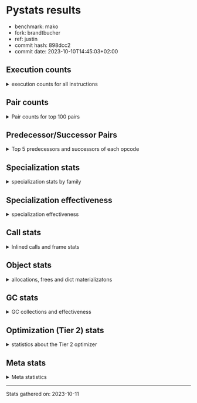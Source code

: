
# Pystats results

- benchmark: mako
- fork: brandtbucher
- ref: justin
- commit hash: 898dcc2
- commit date: 2023-10-10T14:45:03+02:00

## Execution counts

<details>
<summary> execution counts for all instructions </summary>

|Name | Count | Self | Cumulative | Miss ratio | 
|---|---:|---:|---:|---:|
| LOAD_FAST | 12,338,600 | 16.8% | 16.8% |  |
| LOAD_CONST | 11,500,380 | 15.7% | 32.5% |  |
| POP_TOP | 11,352,060 | 15.5% | 48.0% |  |
| CALL_BUILTIN_O | 11,284,800 | 15.4% | 63.4% |  |
| PUSH_NULL | 11,175,320 | 15.2% | 78.7% |  |
| ENTER_EXECUTOR | 11,064,320 | 15.1% | 93.8% |  |
| LOAD_GLOBAL_BUILTIN | 424,860 | 0.6% | 94.3% |  |
| RETURN_VALUE | 331,260 | 0.5% | 94.8% |  |
| RESUME_CHECK | 299,100 | 0.4% | 95.2% |  |
| STORE_FAST | 299,060 | 0.4% | 95.6% |  |
| LOAD_GLOBAL_MODULE | 257,380 | 0.4% | 96.0% |  |
| LOAD_ATTR_METHOD_NO_DICT | 215,040 | 0.3% | 96.3% |  |
| POP_JUMP_IF_FALSE | 206,940 | 0.3% | 96.5% |  |
| LOAD_FAST_LOAD_FAST | 199,200 | 0.3% | 96.8% |  |
| LOAD_ATTR | 169,860 | 0.2% | 97.0% |  |
| LOAD_ATTR_INSTANCE_VALUE | 168,960 | 0.2% | 97.3% | 1.1% |
| CALL_PY_EXACT_ARGS | 158,880 | 0.2% | 97.5% |  |
| TO_BOOL_BOOL | 153,120 | 0.2% | 97.7% |  |
| CALL_ISINSTANCE | 145,920 | 0.2% | 97.9% |  |
| CALL_METHOD_DESCRIPTOR_FAST_WITH_KEYWORDS | 124,320 | 0.2% | 98.1% |  |
| CALL | 111,320 | 0.2% | 98.2% |  |
| POP_JUMP_IF_TRUE | 106,560 | 0.1% | 98.4% |  |
| STORE_ATTR_INSTANCE_VALUE | 95,520 | 0.1% | 98.5% |  |
| NOP | 83,580 | 0.1% | 98.6% |  |
| CALL_STR_1 | 78,240 | 0.1% | 98.7% |  |
| TO_BOOL | 77,540 | 0.1% | 98.8% |  |
| RETURN_CONST | 62,880 | 0.1% | 98.9% |  |
| CALL_BOUND_METHOD_EXACT_ARGS | 57,600 | 0.1% | 99.0% |  |
| POP_JUMP_IF_NONE | 55,680 | 0.1% | 99.1% |  |
| COPY | 54,720 | 0.1% | 99.1% |  |
| BUILD_TUPLE | 53,280 | 0.1% | 99.2% |  |
| LOAD_ATTR_METHOD_WITH_VALUES | 45,120 | 0.1% | 99.3% |  |
| LOAD_ATTR_MODULE | 36,600 | 0.0% | 99.3% | 2.6% |
| CALL_BUILTIN_FAST | 36,480 | 0.0% | 99.4% |  |
| CALL_METHOD_DESCRIPTOR_FAST | 33,600 | 0.0% | 99.4% |  |
| INTERPRETER_EXIT | 31,200 | 0.0% | 99.5% |  |
| BINARY_OP | 30,540 | 0.0% | 99.5% |  |
| TO_BOOL_NONE | 29,760 | 0.0% | 99.5% |  |
| BINARY_SUBSCR | 29,360 | 0.0% | 99.6% |  |
| JUMP_FORWARD | 27,840 | 0.0% | 99.6% |  |
| CONTAINS_OP | 27,840 | 0.0% | 99.7% |  |
| BINARY_SUBSCR_DICT | 26,880 | 0.0% | 99.7% |  |
| CALL_BUILTIN_CLASS | 25,020 | 0.0% | 99.7% |  |
| CALL_PY_WITH_DEFAULTS | 24,960 | 0.0% | 99.8% |  |
| CALL_METHOD_DESCRIPTOR_O | 24,480 | 0.0% | 99.8% |  |
| COMPARE_OP_INT | 24,060 | 0.0% | 99.8% |  |
| CALL_TYPE_1 | 24,000 | 0.0% | 99.9% |  |
| CALL_LEN | 24,000 | 0.0% | 99.9% |  |
| LOAD_ATTR_WITH_HINT | 14,400 | 0.0% | 99.9% |  |
| LOAD_DEREF | 7,320 | 0.0% | 99.9% |  |
| STORE_ATTR | 4,960 | 0.0% | 99.9% |  |
| CALL_METHOD_DESCRIPTOR_NOARGS | 4,320 | 0.0% | 99.9% |  |
| STORE_SUBSCR_DICT | 3,840 | 0.0% | 99.9% |  |
| CALL_KW | 3,840 | 0.0% | 99.9% |  |
| POP_JUMP_IF_NOT_NONE | 3,360 | 0.0% | 100.0% |  |
| MAKE_FUNCTION | 3,360 | 0.0% | 100.0% |  |
| GET_ITER | 2,940 | 0.0% | 100.0% |  |
| COPY_FREE_VARS | 2,940 | 0.0% | 100.0% |  |
| SET_FUNCTION_ATTRIBUTE | 2,880 | 0.0% | 100.0% |  |
| BUILD_MAP | 2,880 | 0.0% | 100.0% |  |
| FOR_ITER_RANGE | 2,140 | 0.0% | 100.0% |  |
| LOAD_ATTR_NONDESCRIPTOR_WITH_VALUES | 1,940 | 0.0% | 100.0% | 23.7% |
| CALL_FUNCTION_EX | 1,500 | 0.0% | 100.0% |  |
| DICT_MERGE | 1,440 | 0.0% | 100.0% |  |
| BUILD_LIST | 1,440 | 0.0% | 100.0% |  |
| TO_BOOL_INT | 960 | 0.0% | 100.0% |  |
| MAKE_CELL | 960 | 0.0% | 100.0% |  |
| LIST_EXTEND | 960 | 0.0% | 100.0% |  |
| FOR_ITER_LIST | 960 | 0.0% | 100.0% |  |
| CALL_INTRINSIC_1 | 960 | 0.0% | 100.0% |  |
| BINARY_SUBSCR_GETITEM | 960 | 0.0% | 100.0% |  |
| UNPACK_SEQUENCE_TWO_TUPLE | 480 | 0.0% | 100.0% |  |
| TO_BOOL_STR | 480 | 0.0% | 100.0% |  |
| STORE_FAST_STORE_FAST | 480 | 0.0% | 100.0% |  |
| STORE_DEREF | 480 | 0.0% | 100.0% |  |
| IMPORT_NAME | 480 | 0.0% | 100.0% |  |
| IMPORT_FROM | 480 | 0.0% | 100.0% |  |
| BINARY_SUBSCR_TUPLE_INT | 480 | 0.0% | 100.0% |  |
| BINARY_SLICE | 480 | 0.0% | 100.0% |  |
| BINARY_OP_ADD_INT | 480 | 0.0% | 100.0% |  |
| JUMP_BACKWARD | 180 | 0.0% | 100.0% |  |
| LOAD_GLOBAL | 80 | 0.0% | 100.0% |  |
| BINARY_OP_SUBTRACT_FLOAT | 60 | 0.0% | 100.0% |  |
| COMPARE_OP | 20 | 0.0% | 100.0% |  |


</details>

## Pair counts

<details>
<summary> Pair counts for top 100 pairs </summary>

|Pair | Count | Self | Cumulative | 
|---|---:|---:|---:|
| CALL_BUILTIN_O POP_TOP | 11,284,800 | 15.4% | 15.4% |
| LOAD_FAST PUSH_NULL | 11,142,080 | 15.2% | 30.6% |
| PUSH_NULL LOAD_CONST | 11,083,200 | 15.1% | 45.7% |
| LOAD_CONST CALL_BUILTIN_O | 11,082,720 | 15.1% | 60.8% |
| POP_TOP ENTER_EXECUTOR | 10,992,780 | 15.0% | 75.8% |
| ENTER_EXECUTOR LOAD_FAST | 10,945,480 | 14.9% | 90.8% |
| LOAD_GLOBAL_BUILTIN LOAD_FAST | 254,460 | 0.3% | 91.1% |
| POP_TOP LOAD_FAST | 240,960 | 0.3% | 91.5% |
| RESUME_CHECK LOAD_FAST | 178,080 | 0.2% | 91.7% |
| STORE_FAST LOAD_FAST | 162,680 | 0.2% | 91.9% |
| CALL_PY_EXACT_ARGS RESUME_CHECK | 156,000 | 0.2% | 92.1% |
| LOAD_FAST LOAD_ATTR_METHOD_NO_DICT | 149,280 | 0.2% | 92.3% |
| CALL_ISINSTANCE TO_BOOL_BOOL | 144,480 | 0.2% | 92.5% |
| LOAD_FAST LOAD_ATTR_INSTANCE_VALUE | 136,320 | 0.2% | 92.7% |
| TO_BOOL_BOOL POP_JUMP_IF_FALSE | 127,200 | 0.2% | 92.9% |
| LOAD_CONST CALL_METHOD_DESCRIPTOR_FAST_WITH_KEYWORDS | 124,320 | 0.2% | 93.1% |
| LOAD_ATTR_METHOD_NO_DICT LOAD_CONST | 124,320 | 0.2% | 93.2% |
| CALL_METHOD_DESCRIPTOR_FAST_WITH_KEYWORDS STORE_FAST | 124,320 | 0.2% | 93.4% |
| RETURN_VALUE CALL_BUILTIN_O | 120,480 | 0.2% | 93.6% |
| LOAD_FAST LOAD_GLOBAL_BUILTIN | 120,000 | 0.2% | 93.7% |
| LOAD_FAST RETURN_VALUE | 113,340 | 0.2% | 93.9% |
| LOAD_CONST LOAD_CONST | 104,640 | 0.1% | 94.0% |
| RESUME_CHECK LOAD_GLOBAL_BUILTIN | 101,280 | 0.1% | 94.2% |
| RETURN_VALUE RETURN_VALUE | 99,840 | 0.1% | 94.3% |
| LOAD_GLOBAL_BUILTIN CALL_ISINSTANCE | 96,000 | 0.1% | 94.4% |
| LOAD_FAST LOAD_ATTR | 94,080 | 0.1% | 94.6% |
| LOAD_FAST STORE_ATTR_INSTANCE_VALUE | 89,760 | 0.1% | 94.7% |
| LOAD_GLOBAL_MODULE LOAD_FAST | 75,840 | 0.1% | 94.8% |
| LOAD_GLOBAL_MODULE LOAD_FAST_LOAD_FAST | 75,360 | 0.1% | 94.9% |
| LOAD_FAST_LOAD_FAST CALL_PY_EXACT_ARGS | 74,400 | 0.1% | 95.0% |
| RETURN_VALUE STORE_FAST | 72,960 | 0.1% | 95.1% |
| ENTER_EXECUTOR ENTER_EXECUTOR | 71,520 | 0.1% | 95.2% |
| LOAD_CONST LOAD_FAST | 61,440 | 0.1% | 95.3% |
| STORE_ATTR_INSTANCE_VALUE LOAD_FAST | 60,960 | 0.1% | 95.4% |
| POP_JUMP_IF_FALSE LOAD_FAST | 59,040 | 0.1% | 95.4% |
| LOAD_ATTR_INSTANCE_VALUE LOAD_ATTR | 58,080 | 0.1% | 95.5% |
| POP_TOP LOAD_CONST | 57,600 | 0.1% | 95.6% |
| NOP LOAD_FAST | 57,600 | 0.1% | 95.7% |
| LOAD_ATTR CALL_BOUND_METHOD_EXACT_ARGS | 57,600 | 0.1% | 95.8% |
| CALL_BOUND_METHOD_EXACT_ARGS RESUME_CHECK | 57,600 | 0.1% | 95.8% |
| PUSH_NULL LOAD_GLOBAL_BUILTIN | 54,720 | 0.1% | 95.9% |
| LOAD_FAST POP_JUMP_IF_NONE | 54,240 | 0.1% | 96.0% |
| LOAD_FAST CALL | 53,300 | 0.1% | 96.1% |
| LOAD_FAST TO_BOOL | 53,280 | 0.1% | 96.1% |
| CALL_STR_1 CALL_BUILTIN_O | 52,800 | 0.1% | 96.2% |
| TO_BOOL POP_JUMP_IF_TRUE | 51,840 | 0.1% | 96.3% |
| LOAD_FAST CALL_STR_1 | 49,920 | 0.1% | 96.3% |
| POP_JUMP_IF_FALSE LOAD_GLOBAL_MODULE | 48,960 | 0.1% | 96.4% |
| POP_JUMP_IF_FALSE LOAD_CONST | 48,960 | 0.1% | 96.5% |
| ENTER_EXECUTOR CALL | 47,320 | 0.1% | 96.5% |
| LOAD_FAST LOAD_ATTR_METHOD_WITH_VALUES | 41,280 | 0.1% | 96.6% |
| LOAD_GLOBAL_MODULE LOAD_ATTR_MODULE | 34,140 | 0.0% | 96.6% |
| LOAD_ATTR_METHOD_WITH_VALUES CALL_PY_EXACT_ARGS | 33,600 | 0.0% | 96.7% |
| LOAD_ATTR LOAD_FAST | 33,600 | 0.0% | 96.7% |
| LOAD_ATTR_MODULE PUSH_NULL | 33,160 | 0.0% | 96.8% |
| LOAD_ATTR_INSTANCE_VALUE LOAD_CONST | 33,120 | 0.0% | 96.8% |
| RETURN_CONST POP_TOP | 31,680 | 0.0% | 96.9% |
| CACHE RESUME_CHECK | 30,720 | 0.0% | 96.9% |
| CALL STORE_FAST | 30,300 | 0.0% | 97.0% |
| STORE_FAST NOP | 29,760 | 0.0% | 97.0% |
| POP_TOP RETURN_CONST | 29,760 | 0.0% | 97.0% |
| POP_JUMP_IF_NONE LOAD_FAST | 29,760 | 0.0% | 97.1% |
| LOAD_FAST LOAD_GLOBAL_MODULE | 29,760 | 0.0% | 97.1% |
| LOAD_CONST STORE_FAST | 29,760 | 0.0% | 97.2% |
| STORE_ATTR_INSTANCE_VALUE RETURN_CONST | 29,280 | 0.0% | 97.2% |
| POP_JUMP_IF_TRUE LOAD_FAST | 29,280 | 0.0% | 97.2% |
| LOAD_CONST BINARY_SUBSCR | 29,280 | 0.0% | 97.3% |
| POP_TOP NOP | 28,860 | 0.0% | 97.3% |
| TO_BOOL_NONE POP_JUMP_IF_TRUE | 28,800 | 0.0% | 97.4% |
| STORE_FAST LOAD_GLOBAL_MODULE | 28,800 | 0.0% | 97.4% |
| POP_JUMP_IF_TRUE POP_TOP | 28,800 | 0.0% | 97.4% |
| LOAD_FAST CALL_BUILTIN_O | 28,800 | 0.0% | 97.5% |
| LOAD_ATTR_INSTANCE_VALUE RETURN_VALUE | 28,800 | 0.0% | 97.5% |
| LOAD_ATTR COPY | 28,800 | 0.0% | 97.5% |
| LOAD_ATTR CALL_BUILTIN_FAST | 28,800 | 0.0% | 97.6% |
| COPY TO_BOOL_NONE | 28,800 | 0.0% | 97.6% |
| CALL_BUILTIN_FAST LOAD_FAST | 28,800 | 0.0% | 97.7% |
| BINARY_SUBSCR LOAD_ATTR_INSTANCE_VALUE | 28,800 | 0.0% | 97.7% |
| RETURN_CONST INTERPRETER_EXIT | 28,320 | 0.0% | 97.7% |
| LOAD_ATTR_METHOD_NO_DICT LOAD_FAST_LOAD_FAST | 28,320 | 0.0% | 97.8% |
| LOAD_FAST BINARY_OP | 27,860 | 0.0% | 97.8% |
| CONTAINS_OP POP_JUMP_IF_FALSE | 27,840 | 0.0% | 97.9% |
| LOAD_FAST_LOAD_FAST LOAD_FAST | 27,360 | 0.0% | 97.9% |
| PUSH_NULL LOAD_GLOBAL_MODULE | 26,400 | 0.0% | 97.9% |
| LOAD_GLOBAL_BUILTIN LOAD_FAST_LOAD_FAST | 26,400 | 0.0% | 98.0% |
| LOAD_ATTR_INSTANCE_VALUE LOAD_FAST | 26,400 | 0.0% | 98.0% |
| TO_BOOL_BOOL POP_JUMP_IF_TRUE | 25,920 | 0.0% | 98.0% |
| STORE_FAST JUMP_FORWARD | 25,920 | 0.0% | 98.1% |
| BINARY_SUBSCR_DICT RETURN_VALUE | 25,920 | 0.0% | 98.1% |
| TO_BOOL POP_JUMP_IF_FALSE | 25,440 | 0.0% | 98.1% |
| NOP LOAD_GLOBAL_MODULE | 25,440 | 0.0% | 98.2% |
| LOAD_FAST_LOAD_FAST LOAD_FAST_LOAD_FAST | 25,440 | 0.0% | 98.2% |
| JUMP_FORWARD LOAD_FAST | 25,440 | 0.0% | 98.3% |
| CALL_STR_1 CALL_PY_EXACT_ARGS | 25,440 | 0.0% | 98.3% |
| CALL CALL_STR_1 | 25,440 | 0.0% | 98.3% |
| LOAD_FAST_LOAD_FAST BUILD_TUPLE | 24,960 | 0.0% | 98.4% |
| CALL_PY_WITH_DEFAULTS RESUME_CHECK | 24,960 | 0.0% | 98.4% |
| CALL RETURN_VALUE | 24,960 | 0.0% | 98.4% |
| STORE_FAST LOAD_GLOBAL_BUILTIN | 24,480 | 0.0% | 98.5% |
| STORE_FAST LOAD_CONST | 24,480 | 0.0% | 98.5% |


</details>

## Predecessor/Successor Pairs

<details>
<summary> Top 5 predecessors and successors of each opcode </summary>

### BINARY_SLICE

<details>
<summary> Successors and predecessors for BINARY_SLICE </summary>

|Predecessors | Count | Percentage | 
|---|---:|---:|
| LOAD_FAST | 480 | 100.0% |

|Successors | Count | Percentage | 
|---|---:|---:|
| CALL_BUILTIN_CLASS | 480 | 100.0% |


</details>

### CACHE

<details>
<summary> Successors and predecessors for CACHE </summary>

|Predecessors | Count | Percentage | 
|---|---:|---:|

|Successors | Count | Percentage | 
|---|---:|---:|
| RESUME_CHECK | 30,720 | 98.5% |
| MAKE_CELL | 480 | 1.5% |


</details>

### BINARY_SUBSCR

<details>
<summary> Successors and predecessors for BINARY_SUBSCR </summary>

|Predecessors | Count | Percentage | 
|---|---:|---:|
| LOAD_CONST | 29,280 | 99.7% |
| BINARY_SUBSCR | 80 | 0.3% |

|Successors | Count | Percentage | 
|---|---:|---:|
| LOAD_ATTR_INSTANCE_VALUE | 28,800 | 98.1% |
| TO_BOOL_STR | 480 | 1.6% |
| BINARY_SUBSCR | 80 | 0.3% |


</details>

### GET_ITER

<details>
<summary> Successors and predecessors for GET_ITER </summary>

|Predecessors | Count | Percentage | 
|---|---:|---:|
| LOAD_FAST | 2,460 | 83.7% |
| CALL_BUILTIN_CLASS | 480 | 16.3% |

|Successors | Count | Percentage | 
|---|---:|---:|
| FOR_ITER_RANGE | 1,980 | 67.3% |
| FOR_ITER_LIST | 960 | 32.7% |


</details>

### INTERPRETER_EXIT

<details>
<summary> Successors and predecessors for INTERPRETER_EXIT </summary>

|Predecessors | Count | Percentage | 
|---|---:|---:|
| RETURN_CONST | 28,320 | 90.8% |
| RETURN_VALUE | 2,880 | 9.2% |

|Successors | Count | Percentage | 
|---|---:|---:|


</details>

### MAKE_FUNCTION

<details>
<summary> Successors and predecessors for MAKE_FUNCTION </summary>

|Predecessors | Count | Percentage | 
|---|---:|---:|
| LOAD_CONST | 3,360 | 100.0% |

|Successors | Count | Percentage | 
|---|---:|---:|
| SET_FUNCTION_ATTRIBUTE | 2,880 | 85.7% |
| LOAD_FAST | 480 | 14.3% |


</details>

### NOP

<details>
<summary> Successors and predecessors for NOP </summary>

|Predecessors | Count | Percentage | 
|---|---:|---:|
| STORE_FAST | 29,760 | 35.6% |
| POP_TOP | 28,860 | 34.5% |
| POP_JUMP_IF_FALSE | 24,000 | 28.7% |
| RESUME_CHECK | 960 | 1.1% |

|Successors | Count | Percentage | 
|---|---:|---:|
| LOAD_FAST | 57,600 | 68.9% |
| LOAD_GLOBAL_MODULE | 25,440 | 30.4% |
| LOAD_DEREF | 540 | 0.6% |


</details>

### POP_TOP

<details>
<summary> Successors and predecessors for POP_TOP </summary>

|Predecessors | Count | Percentage | 
|---|---:|---:|
| CALL_BUILTIN_O | 11,284,800 | 99.4% |
| RETURN_CONST | 31,680 | 0.3% |
| POP_JUMP_IF_TRUE | 28,800 | 0.3% |
| CALL | 4,380 | 0.0% |
| CALL_BUILTIN_FAST | 1,920 | 0.0% |

|Successors | Count | Percentage | 
|---|---:|---:|
| ENTER_EXECUTOR | 10,992,780 | 96.8% |
| LOAD_FAST | 240,960 | 2.1% |
| LOAD_CONST | 57,600 | 0.5% |
| RETURN_CONST | 29,760 | 0.3% |
| NOP | 28,860 | 0.3% |


</details>

### PUSH_NULL

<details>
<summary> Successors and predecessors for PUSH_NULL </summary>

|Predecessors | Count | Percentage | 
|---|---:|---:|
| LOAD_FAST | 11,142,080 | 99.7% |
| LOAD_ATTR_MODULE | 33,160 | 0.3% |
| LOAD_DEREF | 60 | 0.0% |
| LOAD_ATTR | 20 | 0.0% |

|Successors | Count | Percentage | 
|---|---:|---:|
| LOAD_CONST | 11,083,200 | 99.2% |
| LOAD_GLOBAL_BUILTIN | 54,720 | 0.5% |
| LOAD_GLOBAL_MODULE | 26,400 | 0.2% |
| LOAD_FAST | 4,380 | 0.0% |
| LOAD_FAST_LOAD_FAST | 2,880 | 0.0% |


</details>

### RETURN_VALUE

<details>
<summary> Successors and predecessors for RETURN_VALUE </summary>

|Predecessors | Count | Percentage | 
|---|---:|---:|
| LOAD_FAST | 113,340 | 34.2% |
| RETURN_VALUE | 99,840 | 30.1% |
| LOAD_ATTR_INSTANCE_VALUE | 28,800 | 8.7% |
| BINARY_SUBSCR_DICT | 25,920 | 7.8% |
| CALL | 24,960 | 7.5% |

|Successors | Count | Percentage | 
|---|---:|---:|
| CALL_BUILTIN_O | 120,480 | 36.4% |
| RETURN_VALUE | 99,840 | 30.1% |
| STORE_FAST | 72,960 | 22.0% |
| LOAD_ATTR_METHOD_NO_DICT | 24,000 | 7.2% |
| TO_BOOL_BOOL | 3,360 | 1.0% |


</details>

### TO_BOOL

<details>
<summary> Successors and predecessors for TO_BOOL </summary>

|Predecessors | Count | Percentage | 
|---|---:|---:|
| LOAD_FAST | 53,280 | 68.7% |
| CALL_METHOD_DESCRIPTOR_FAST | 24,000 | 31.0% |
| TO_BOOL | 260 | 0.3% |

|Successors | Count | Percentage | 
|---|---:|---:|
| POP_JUMP_IF_TRUE | 51,840 | 66.9% |
| POP_JUMP_IF_FALSE | 25,440 | 32.8% |
| TO_BOOL | 260 | 0.3% |


</details>

### BINARY_OP

<details>
<summary> Successors and predecessors for BINARY_OP </summary>

|Predecessors | Count | Percentage | 
|---|---:|---:|
| LOAD_FAST | 27,860 | 91.2% |
| LOAD_ATTR_WITH_HINT | 1,440 | 4.7% |
| LOAD_ATTR_MODULE | 960 | 3.1% |
| BINARY_OP | 280 | 0.9% |

|Successors | Count | Percentage | 
|---|---:|---:|
| CALL_METHOD_DESCRIPTOR_FAST | 24,000 | 78.6% |
| CALL_BUILTIN_FAST | 3,840 | 12.6% |
| LOAD_FAST | 1,440 | 4.7% |
| TO_BOOL_INT | 960 | 3.1% |
| BINARY_OP | 280 | 0.9% |


</details>

### BUILD_LIST

<details>
<summary> Successors and predecessors for BUILD_LIST </summary>

|Predecessors | Count | Percentage | 
|---|---:|---:|
| LOAD_FAST | 1,440 | 100.0% |

|Successors | Count | Percentage | 
|---|---:|---:|
| LOAD_FAST | 1,440 | 100.0% |


</details>

### BUILD_MAP

<details>
<summary> Successors and predecessors for BUILD_MAP </summary>

|Predecessors | Count | Percentage | 
|---|---:|---:|
| LOAD_FAST | 960 | 33.3% |
| CALL_INTRINSIC_1 | 960 | 33.3% |
| STORE_ATTR_INSTANCE_VALUE | 480 | 16.7% |
| BUILD_TUPLE | 480 | 16.7% |

|Successors | Count | Percentage | 
|---|---:|---:|
| LOAD_FAST | 1,440 | 50.0% |
| CALL_PY_EXACT_ARGS | 960 | 33.3% |
| LOAD_GLOBAL_MODULE | 480 | 16.7% |


</details>

### BUILD_TUPLE

<details>
<summary> Successors and predecessors for BUILD_TUPLE </summary>

|Predecessors | Count | Percentage | 
|---|---:|---:|
| LOAD_FAST_LOAD_FAST | 24,960 | 46.8% |
| LOAD_GLOBAL_BUILTIN | 24,000 | 45.0% |
| LOAD_FAST | 4,320 | 8.1% |

|Successors | Count | Percentage | 
|---|---:|---:|
| CALL_ISINSTANCE | 24,000 | 45.0% |
| BINARY_SUBSCR_DICT | 24,000 | 45.0% |
| LOAD_CONST | 2,880 | 5.4% |
| STORE_FAST | 960 | 1.8% |
| RETURN_VALUE | 480 | 0.9% |


</details>

### CALL

<details>
<summary> Successors and predecessors for CALL </summary>

|Predecessors | Count | Percentage | 
|---|---:|---:|
| LOAD_FAST | 53,300 | 47.9% |
| ENTER_EXECUTOR | 47,320 | 42.5% |
| LOAD_GLOBAL_MODULE | 4,320 | 3.9% |
| LOAD_ATTR | 2,400 | 2.2% |
| LOAD_ATTR_INSTANCE_VALUE | 1,440 | 1.3% |

|Successors | Count | Percentage | 
|---|---:|---:|
| STORE_FAST | 30,300 | 27.2% |
| CALL_STR_1 | 25,440 | 22.9% |
| RETURN_VALUE | 24,960 | 22.4% |
| RESUME_CHECK | 24,000 | 21.6% |
| POP_TOP | 4,380 | 3.9% |


</details>

### CALL_FUNCTION_EX

<details>
<summary> Successors and predecessors for CALL_FUNCTION_EX </summary>

|Predecessors | Count | Percentage | 
|---|---:|---:|
| DICT_MERGE | 1,440 | 96.0% |
| LOAD_FAST | 60 | 4.0% |

|Successors | Count | Percentage | 
|---|---:|---:|
| RESUME_CHECK | 960 | 64.0% |
| STORE_FAST | 480 | 32.0% |
| COPY_FREE_VARS | 60 | 4.0% |


</details>

### CALL_INTRINSIC_1

<details>
<summary> Successors and predecessors for CALL_INTRINSIC_1 </summary>

|Predecessors | Count | Percentage | 
|---|---:|---:|
| LIST_EXTEND | 960 | 100.0% |

|Successors | Count | Percentage | 
|---|---:|---:|
| BUILD_MAP | 960 | 100.0% |


</details>

### CALL_KW

<details>
<summary> Successors and predecessors for CALL_KW </summary>

|Predecessors | Count | Percentage | 
|---|---:|---:|
| LOAD_CONST | 3,840 | 100.0% |

|Successors | Count | Percentage | 
|---|---:|---:|
| STORE_FAST | 1,920 | 50.0% |
| LOAD_FAST | 960 | 25.0% |
| STORE_DEREF | 480 | 12.5% |
| RESUME_CHECK | 480 | 12.5% |


</details>

### COMPARE_OP

<details>
<summary> Successors and predecessors for COMPARE_OP </summary>

|Predecessors | Count | Percentage | 
|---|---:|---:|
| LOAD_CONST | 20 | 100.0% |

|Successors | Count | Percentage | 
|---|---:|---:|
| COMPARE_OP_INT | 20 | 100.0% |


</details>

### CONTAINS_OP

<details>
<summary> Successors and predecessors for CONTAINS_OP </summary>

|Predecessors | Count | Percentage | 
|---|---:|---:|
| LOAD_FAST | 24,000 | 86.2% |
| LOAD_ATTR_NONDESCRIPTOR_WITH_VALUES | 1,920 | 6.9% |
| LOAD_ATTR_INSTANCE_VALUE | 1,920 | 6.9% |

|Successors | Count | Percentage | 
|---|---:|---:|
| POP_JUMP_IF_FALSE | 27,840 | 100.0% |


</details>

### COPY

<details>
<summary> Successors and predecessors for COPY </summary>

|Predecessors | Count | Percentage | 
|---|---:|---:|
| LOAD_ATTR | 28,800 | 52.6% |
| CALL_LEN | 24,000 | 43.9% |
| LOAD_ATTR_INSTANCE_VALUE | 960 | 1.8% |
| LOAD_FAST | 480 | 0.9% |
| CALL | 480 | 0.9% |

|Successors | Count | Percentage | 
|---|---:|---:|
| TO_BOOL_NONE | 28,800 | 52.6% |
| STORE_FAST | 24,000 | 43.9% |
| LOAD_FAST | 1,920 | 3.5% |


</details>

### COPY_FREE_VARS

<details>
<summary> Successors and predecessors for COPY_FREE_VARS </summary>

|Predecessors | Count | Percentage | 
|---|---:|---:|
| CALL_PY_EXACT_ARGS | 2,880 | 98.0% |
| CALL_FUNCTION_EX | 60 | 2.0% |

|Successors | Count | Percentage | 
|---|---:|---:|
| RESUME_CHECK | 2,940 | 100.0% |


</details>

### DICT_MERGE

<details>
<summary> Successors and predecessors for DICT_MERGE </summary>

|Predecessors | Count | Percentage | 
|---|---:|---:|
| LOAD_FAST | 960 | 66.7% |
| RETURN_VALUE | 480 | 33.3% |

|Successors | Count | Percentage | 
|---|---:|---:|
| CALL_FUNCTION_EX | 1,440 | 100.0% |


</details>

### ENTER_EXECUTOR

<details>
<summary> Successors and predecessors for ENTER_EXECUTOR </summary>

|Predecessors | Count | Percentage | 
|---|---:|---:|
| POP_TOP | 10,992,780 | 99.4% |
| ENTER_EXECUTOR | 71,520 | 0.6% |
| JUMP_BACKWARD | 20 | 0.0% |

|Successors | Count | Percentage | 
|---|---:|---:|
| LOAD_FAST | 10,945,480 | 98.9% |
| ENTER_EXECUTOR | 71,520 | 0.6% |
| CALL | 47,320 | 0.4% |


</details>

### IMPORT_FROM

<details>
<summary> Successors and predecessors for IMPORT_FROM </summary>

|Predecessors | Count | Percentage | 
|---|---:|---:|
| IMPORT_NAME | 480 | 100.0% |

|Successors | Count | Percentage | 
|---|---:|---:|
| STORE_FAST | 480 | 100.0% |


</details>

### IMPORT_NAME

<details>
<summary> Successors and predecessors for IMPORT_NAME </summary>

|Predecessors | Count | Percentage | 
|---|---:|---:|
| LOAD_CONST | 480 | 100.0% |

|Successors | Count | Percentage | 
|---|---:|---:|
| IMPORT_FROM | 480 | 100.0% |


</details>

### JUMP_BACKWARD

<details>
<summary> Successors and predecessors for JUMP_BACKWARD </summary>

|Predecessors | Count | Percentage | 
|---|---:|---:|
| POP_TOP | 180 | 100.0% |

|Successors | Count | Percentage | 
|---|---:|---:|
| FOR_ITER_RANGE | 160 | 88.9% |
| ENTER_EXECUTOR | 20 | 11.1% |


</details>

### JUMP_FORWARD

<details>
<summary> Successors and predecessors for JUMP_FORWARD </summary>

|Predecessors | Count | Percentage | 
|---|---:|---:|
| STORE_FAST | 25,920 | 93.1% |
| STORE_ATTR | 1,440 | 5.2% |
| LOAD_ATTR | 480 | 1.7% |

|Successors | Count | Percentage | 
|---|---:|---:|
| LOAD_FAST | 25,440 | 91.4% |
| LOAD_GLOBAL_BUILTIN | 1,920 | 6.9% |
| STORE_FAST | 480 | 1.7% |


</details>

### LIST_EXTEND

<details>
<summary> Successors and predecessors for LIST_EXTEND </summary>

|Predecessors | Count | Percentage | 
|---|---:|---:|
| LOAD_FAST | 960 | 100.0% |

|Successors | Count | Percentage | 
|---|---:|---:|
| CALL_INTRINSIC_1 | 960 | 100.0% |


</details>

### LOAD_ATTR

<details>
<summary> Successors and predecessors for LOAD_ATTR </summary>

|Predecessors | Count | Percentage | 
|---|---:|---:|
| LOAD_FAST | 94,080 | 55.4% |
| LOAD_ATTR_INSTANCE_VALUE | 58,080 | 34.2% |
| LOAD_GLOBAL_MODULE | 9,640 | 5.7% |
| LOAD_ATTR | 5,640 | 3.3% |
| LOAD_FAST_LOAD_FAST | 2,400 | 1.4% |

|Successors | Count | Percentage | 
|---|---:|---:|
| CALL_BOUND_METHOD_EXACT_ARGS | 57,600 | 33.9% |
| LOAD_FAST | 33,600 | 19.8% |
| COPY | 28,800 | 17.0% |
| CALL_BUILTIN_FAST | 28,800 | 17.0% |
| LOAD_ATTR | 5,640 | 3.3% |


</details>

### LOAD_CONST

<details>
<summary> Successors and predecessors for LOAD_CONST </summary>

|Predecessors | Count | Percentage | 
|---|---:|---:|
| PUSH_NULL | 11,083,200 | 96.4% |
| LOAD_ATTR_METHOD_NO_DICT | 124,320 | 1.1% |
| LOAD_CONST | 104,640 | 0.9% |
| POP_TOP | 57,600 | 0.5% |
| POP_JUMP_IF_FALSE | 48,960 | 0.4% |

|Successors | Count | Percentage | 
|---|---:|---:|
| CALL_BUILTIN_O | 11,082,720 | 96.4% |
| CALL_METHOD_DESCRIPTOR_FAST_WITH_KEYWORDS | 124,320 | 1.1% |
| LOAD_CONST | 104,640 | 0.9% |
| LOAD_FAST | 61,440 | 0.5% |
| STORE_FAST | 29,760 | 0.3% |


</details>

### LOAD_DEREF

<details>
<summary> Successors and predecessors for LOAD_DEREF </summary>

|Predecessors | Count | Percentage | 
|---|---:|---:|
| LOAD_GLOBAL_MODULE | 2,880 | 39.3% |
| LOAD_ATTR_METHOD_WITH_VALUES | 2,880 | 39.3% |
| STORE_FAST | 540 | 7.4% |
| NOP | 540 | 7.4% |
| RESUME_CHECK | 480 | 6.6% |

|Successors | Count | Percentage | 
|---|---:|---:|
| LOAD_ATTR_METHOD_WITH_VALUES | 3,360 | 45.9% |
| CALL_PY_EXACT_ARGS | 2,880 | 39.3% |
| LOAD_ATTR_INSTANCE_VALUE | 960 | 13.1% |
| STORE_FAST | 60 | 0.8% |
| PUSH_NULL | 60 | 0.8% |


</details>

### LOAD_FAST

<details>
<summary> Successors and predecessors for LOAD_FAST </summary>

|Predecessors | Count | Percentage | 
|---|---:|---:|
| ENTER_EXECUTOR | 10,945,480 | 88.7% |
| LOAD_GLOBAL_BUILTIN | 254,460 | 2.1% |
| POP_TOP | 240,960 | 2.0% |
| RESUME_CHECK | 178,080 | 1.4% |
| STORE_FAST | 162,680 | 1.3% |

|Successors | Count | Percentage | 
|---|---:|---:|
| PUSH_NULL | 11,142,080 | 90.3% |
| LOAD_ATTR_METHOD_NO_DICT | 149,280 | 1.2% |
| LOAD_ATTR_INSTANCE_VALUE | 136,320 | 1.1% |
| LOAD_GLOBAL_BUILTIN | 120,000 | 1.0% |
| RETURN_VALUE | 113,340 | 0.9% |


</details>

### LOAD_FAST_LOAD_FAST

<details>
<summary> Successors and predecessors for LOAD_FAST_LOAD_FAST </summary>

|Predecessors | Count | Percentage | 
|---|---:|---:|
| LOAD_GLOBAL_MODULE | 75,360 | 37.8% |
| LOAD_ATTR_METHOD_NO_DICT | 28,320 | 14.2% |
| LOAD_GLOBAL_BUILTIN | 26,400 | 13.3% |
| LOAD_FAST_LOAD_FAST | 25,440 | 12.8% |
| CALL_TYPE_1 | 24,000 | 12.0% |

|Successors | Count | Percentage | 
|---|---:|---:|
| CALL_PY_EXACT_ARGS | 74,400 | 37.3% |
| LOAD_FAST | 27,360 | 13.7% |
| LOAD_FAST_LOAD_FAST | 25,440 | 12.8% |
| BUILD_TUPLE | 24,960 | 12.5% |
| CALL_BUILTIN_CLASS | 24,000 | 12.0% |


</details>

### LOAD_GLOBAL

<details>
<summary> Successors and predecessors for LOAD_GLOBAL </summary>

|Predecessors | Count | Percentage | 
|---|---:|---:|
| RETURN_VALUE | 40 | 50.0% |
| RESUME_CHECK | 20 | 25.0% |
| POP_JUMP_IF_FALSE | 20 | 25.0% |

|Successors | Count | Percentage | 
|---|---:|---:|
| LOAD_GLOBAL_MODULE | 40 | 50.0% |
| LOAD_GLOBAL_BUILTIN | 20 | 25.0% |
| LOAD_ATTR | 20 | 25.0% |


</details>

### MAKE_CELL

<details>
<summary> Successors and predecessors for MAKE_CELL </summary>

|Predecessors | Count | Percentage | 
|---|---:|---:|
| MAKE_CELL | 480 | 50.0% |
| CACHE | 480 | 50.0% |

|Successors | Count | Percentage | 
|---|---:|---:|
| RESUME_CHECK | 480 | 50.0% |
| MAKE_CELL | 480 | 50.0% |


</details>

### POP_JUMP_IF_FALSE

<details>
<summary> Successors and predecessors for POP_JUMP_IF_FALSE </summary>

|Predecessors | Count | Percentage | 
|---|---:|---:|
| TO_BOOL_BOOL | 127,200 | 61.5% |
| CONTAINS_OP | 27,840 | 13.5% |
| TO_BOOL | 25,440 | 12.3% |
| COMPARE_OP_INT | 24,060 | 11.6% |
| TO_BOOL_NONE | 960 | 0.5% |

|Successors | Count | Percentage | 
|---|---:|---:|
| LOAD_FAST | 59,040 | 28.5% |
| LOAD_GLOBAL_MODULE | 48,960 | 23.7% |
| LOAD_CONST | 48,960 | 23.7% |
| LOAD_GLOBAL_BUILTIN | 24,040 | 11.6% |
| NOP | 24,000 | 11.6% |


</details>

### POP_JUMP_IF_NONE

<details>
<summary> Successors and predecessors for POP_JUMP_IF_NONE </summary>

|Predecessors | Count | Percentage | 
|---|---:|---:|
| LOAD_FAST | 54,240 | 97.4% |
| LOAD_ATTR_INSTANCE_VALUE | 1,440 | 2.6% |

|Successors | Count | Percentage | 
|---|---:|---:|
| LOAD_FAST | 29,760 | 53.4% |
| LOAD_GLOBAL_MODULE | 24,000 | 43.1% |
| LOAD_FAST_LOAD_FAST | 1,440 | 2.6% |
| LOAD_GLOBAL_BUILTIN | 480 | 0.9% |


</details>

### POP_JUMP_IF_NOT_NONE

<details>
<summary> Successors and predecessors for POP_JUMP_IF_NOT_NONE </summary>

|Predecessors | Count | Percentage | 
|---|---:|---:|
| LOAD_FAST | 2,400 | 71.4% |
| LOAD_ATTR_WITH_HINT | 960 | 28.6% |

|Successors | Count | Percentage | 
|---|---:|---:|
| LOAD_FAST | 1,920 | 57.1% |
| LOAD_GLOBAL_MODULE | 1,440 | 42.9% |


</details>

### POP_JUMP_IF_TRUE

<details>
<summary> Successors and predecessors for POP_JUMP_IF_TRUE </summary>

|Predecessors | Count | Percentage | 
|---|---:|---:|
| TO_BOOL | 51,840 | 48.6% |
| TO_BOOL_NONE | 28,800 | 27.0% |
| TO_BOOL_BOOL | 25,920 | 24.3% |

|Successors | Count | Percentage | 
|---|---:|---:|
| LOAD_FAST | 29,280 | 27.5% |
| POP_TOP | 28,800 | 27.0% |
| LOAD_GLOBAL_MODULE | 24,480 | 23.0% |
| LOAD_GLOBAL_BUILTIN | 24,000 | 22.5% |


</details>

### RETURN_CONST

<details>
<summary> Successors and predecessors for RETURN_CONST </summary>

|Predecessors | Count | Percentage | 
|---|---:|---:|
| POP_TOP | 29,760 | 47.3% |
| STORE_ATTR_INSTANCE_VALUE | 29,280 | 46.6% |
| POP_JUMP_IF_FALSE | 1,920 | 3.1% |
| RESUME_CHECK | 960 | 1.5% |
| STORE_SUBSCR_DICT | 480 | 0.8% |

|Successors | Count | Percentage | 
|---|---:|---:|
| POP_TOP | 31,680 | 50.4% |
| INTERPRETER_EXIT | 28,320 | 45.0% |
| RETURN_VALUE | 2,880 | 4.6% |


</details>

### SET_FUNCTION_ATTRIBUTE

<details>
<summary> Successors and predecessors for SET_FUNCTION_ATTRIBUTE </summary>

|Predecessors | Count | Percentage | 
|---|---:|---:|
| MAKE_FUNCTION | 2,880 | 100.0% |

|Successors | Count | Percentage | 
|---|---:|---:|
| STORE_FAST | 2,880 | 100.0% |


</details>

### STORE_ATTR

<details>
<summary> Successors and predecessors for STORE_ATTR </summary>

|Predecessors | Count | Percentage | 
|---|---:|---:|
| LOAD_FAST_LOAD_FAST | 2,880 | 58.1% |
| LOAD_FAST | 1,920 | 38.7% |
| STORE_ATTR | 160 | 3.2% |

|Successors | Count | Percentage | 
|---|---:|---:|
| LOAD_FAST_LOAD_FAST | 1,440 | 29.0% |
| LOAD_FAST | 1,440 | 29.0% |
| JUMP_FORWARD | 1,440 | 29.0% |
| RETURN_CONST | 480 | 9.7% |
| STORE_ATTR | 160 | 3.2% |


</details>

### STORE_DEREF

<details>
<summary> Successors and predecessors for STORE_DEREF </summary>

|Predecessors | Count | Percentage | 
|---|---:|---:|
| CALL_KW | 480 | 100.0% |

|Successors | Count | Percentage | 
|---|---:|---:|
| LOAD_FAST | 480 | 100.0% |


</details>

### STORE_FAST

<details>
<summary> Successors and predecessors for STORE_FAST </summary>

|Predecessors | Count | Percentage | 
|---|---:|---:|
| CALL_METHOD_DESCRIPTOR_FAST_WITH_KEYWORDS | 124,320 | 41.6% |
| RETURN_VALUE | 72,960 | 24.4% |
| CALL | 30,300 | 10.1% |
| LOAD_CONST | 29,760 | 10.0% |
| COPY | 24,000 | 8.0% |

|Successors | Count | Percentage | 
|---|---:|---:|
| LOAD_FAST | 162,680 | 54.4% |
| NOP | 29,760 | 10.0% |
| LOAD_GLOBAL_MODULE | 28,800 | 9.6% |
| JUMP_FORWARD | 25,920 | 8.7% |
| LOAD_GLOBAL_BUILTIN | 24,480 | 8.2% |


</details>

### STORE_FAST_STORE_FAST

<details>
<summary> Successors and predecessors for STORE_FAST_STORE_FAST </summary>

|Predecessors | Count | Percentage | 
|---|---:|---:|
| UNPACK_SEQUENCE_TWO_TUPLE | 480 | 100.0% |

|Successors | Count | Percentage | 
|---|---:|---:|
| LOAD_GLOBAL_MODULE | 480 | 100.0% |


</details>

### BINARY_OP_ADD_INT

<details>
<summary> Successors and predecessors for BINARY_OP_ADD_INT </summary>

|Predecessors | Count | Percentage | 
|---|---:|---:|
| LOAD_FAST_LOAD_FAST | 480 | 100.0% |

|Successors | Count | Percentage | 
|---|---:|---:|
| STORE_FAST | 480 | 100.0% |


</details>

### BINARY_OP_SUBTRACT_FLOAT

<details>
<summary> Successors and predecessors for BINARY_OP_SUBTRACT_FLOAT </summary>

|Predecessors | Count | Percentage | 
|---|---:|---:|
| LOAD_FAST | 40 | 66.7% |
| BINARY_OP | 20 | 33.3% |

|Successors | Count | Percentage | 
|---|---:|---:|
| STORE_FAST | 60 | 100.0% |


</details>

### BINARY_SUBSCR_DICT

<details>
<summary> Successors and predecessors for BINARY_SUBSCR_DICT </summary>

|Predecessors | Count | Percentage | 
|---|---:|---:|
| BUILD_TUPLE | 24,000 | 89.3% |
| LOAD_FAST | 2,880 | 10.7% |

|Successors | Count | Percentage | 
|---|---:|---:|
| RETURN_VALUE | 25,920 | 96.4% |
| CALL_PY_EXACT_ARGS | 960 | 3.6% |


</details>

### BINARY_SUBSCR_GETITEM

<details>
<summary> Successors and predecessors for BINARY_SUBSCR_GETITEM </summary>

|Predecessors | Count | Percentage | 
|---|---:|---:|
| LOAD_CONST | 960 | 100.0% |

|Successors | Count | Percentage | 
|---|---:|---:|
| RESUME_CHECK | 960 | 100.0% |


</details>

### BINARY_SUBSCR_TUPLE_INT

<details>
<summary> Successors and predecessors for BINARY_SUBSCR_TUPLE_INT </summary>

|Predecessors | Count | Percentage | 
|---|---:|---:|
| LOAD_FAST | 480 | 100.0% |

|Successors | Count | Percentage | 
|---|---:|---:|
| STORE_FAST | 480 | 100.0% |


</details>

### CALL_BOUND_METHOD_EXACT_ARGS

<details>
<summary> Successors and predecessors for CALL_BOUND_METHOD_EXACT_ARGS </summary>

|Predecessors | Count | Percentage | 
|---|---:|---:|
| LOAD_ATTR | 57,600 | 100.0% |

|Successors | Count | Percentage | 
|---|---:|---:|
| RESUME_CHECK | 57,600 | 100.0% |


</details>

### CALL_BUILTIN_CLASS

<details>
<summary> Successors and predecessors for CALL_BUILTIN_CLASS </summary>

|Predecessors | Count | Percentage | 
|---|---:|---:|
| LOAD_FAST_LOAD_FAST | 24,000 | 95.9% |
| LOAD_FAST | 520 | 2.1% |
| BINARY_SLICE | 480 | 1.9% |
| CALL | 20 | 0.1% |

|Successors | Count | Percentage | 
|---|---:|---:|
| CALL_METHOD_DESCRIPTOR_O | 24,000 | 95.9% |
| STORE_FAST | 540 | 2.2% |
| GET_ITER | 480 | 1.9% |


</details>

### CALL_BUILTIN_FAST

<details>
<summary> Successors and predecessors for CALL_BUILTIN_FAST </summary>

|Predecessors | Count | Percentage | 
|---|---:|---:|
| LOAD_ATTR | 28,800 | 78.9% |
| BINARY_OP | 3,840 | 10.5% |
| LOAD_FAST | 1,920 | 5.3% |
| LOAD_CONST | 1,920 | 5.3% |

|Successors | Count | Percentage | 
|---|---:|---:|
| LOAD_FAST | 28,800 | 78.9% |
| RETURN_VALUE | 3,840 | 10.5% |
| POP_TOP | 1,920 | 5.3% |
| STORE_FAST | 1,440 | 3.9% |
| TO_BOOL_BOOL | 480 | 1.3% |


</details>

### CALL_BUILTIN_O

<details>
<summary> Successors and predecessors for CALL_BUILTIN_O </summary>

|Predecessors | Count | Percentage | 
|---|---:|---:|
| LOAD_CONST | 11,082,720 | 98.2% |
| RETURN_VALUE | 120,480 | 1.1% |
| CALL_STR_1 | 52,800 | 0.5% |
| LOAD_FAST | 28,800 | 0.3% |

|Successors | Count | Percentage | 
|---|---:|---:|
| POP_TOP | 11,284,800 | 100.0% |


</details>

### CALL_ISINSTANCE

<details>
<summary> Successors and predecessors for CALL_ISINSTANCE </summary>

|Predecessors | Count | Percentage | 
|---|---:|---:|
| LOAD_GLOBAL_BUILTIN | 96,000 | 65.8% |
| LOAD_GLOBAL_MODULE | 24,000 | 16.4% |
| BUILD_TUPLE | 24,000 | 16.4% |
| LOAD_ATTR | 1,440 | 1.0% |
| LOAD_ATTR_MODULE | 480 | 0.3% |

|Successors | Count | Percentage | 
|---|---:|---:|
| TO_BOOL_BOOL | 144,480 | 99.0% |
| RETURN_VALUE | 1,440 | 1.0% |


</details>

### CALL_LEN

<details>
<summary> Successors and predecessors for CALL_LEN </summary>

|Predecessors | Count | Percentage | 
|---|---:|---:|
| LOAD_FAST | 24,000 | 100.0% |

|Successors | Count | Percentage | 
|---|---:|---:|
| COPY | 24,000 | 100.0% |


</details>

### CALL_METHOD_DESCRIPTOR_FAST

<details>
<summary> Successors and predecessors for CALL_METHOD_DESCRIPTOR_FAST </summary>

|Predecessors | Count | Percentage | 
|---|---:|---:|
| BINARY_OP | 24,000 | 71.4% |
| LOAD_FAST_LOAD_FAST | 4,320 | 12.9% |
| CALL_METHOD_DESCRIPTOR_FAST | 4,320 | 12.9% |
| LOAD_ATTR_METHOD_NO_DICT | 960 | 2.9% |

|Successors | Count | Percentage | 
|---|---:|---:|
| TO_BOOL | 24,000 | 71.4% |
| RETURN_VALUE | 5,280 | 15.7% |
| CALL_METHOD_DESCRIPTOR_FAST | 4,320 | 12.9% |


</details>

### CALL_METHOD_DESCRIPTOR_FAST_WITH_KEYWORDS

<details>
<summary> Successors and predecessors for CALL_METHOD_DESCRIPTOR_FAST_WITH_KEYWORDS </summary>

|Predecessors | Count | Percentage | 
|---|---:|---:|
| LOAD_CONST | 124,320 | 100.0% |

|Successors | Count | Percentage | 
|---|---:|---:|
| STORE_FAST | 124,320 | 100.0% |


</details>

### CALL_METHOD_DESCRIPTOR_NOARGS

<details>
<summary> Successors and predecessors for CALL_METHOD_DESCRIPTOR_NOARGS </summary>

|Predecessors | Count | Percentage | 
|---|---:|---:|
| LOAD_ATTR_METHOD_NO_DICT | 4,320 | 100.0% |

|Successors | Count | Percentage | 
|---|---:|---:|
| LOAD_FAST | 4,320 | 100.0% |


</details>

### CALL_METHOD_DESCRIPTOR_O

<details>
<summary> Successors and predecessors for CALL_METHOD_DESCRIPTOR_O </summary>

|Predecessors | Count | Percentage | 
|---|---:|---:|
| CALL_BUILTIN_CLASS | 24,000 | 98.0% |
| LOAD_ATTR_INSTANCE_VALUE | 480 | 2.0% |

|Successors | Count | Percentage | 
|---|---:|---:|
| RETURN_VALUE | 24,480 | 100.0% |


</details>

### CALL_PY_EXACT_ARGS

<details>
<summary> Successors and predecessors for CALL_PY_EXACT_ARGS </summary>

|Predecessors | Count | Percentage | 
|---|---:|---:|
| LOAD_FAST_LOAD_FAST | 74,400 | 46.8% |
| LOAD_ATTR_METHOD_WITH_VALUES | 33,600 | 21.1% |
| CALL_STR_1 | 25,440 | 16.0% |
| LOAD_FAST | 9,120 | 5.7% |
| LOAD_GLOBAL_MODULE | 5,280 | 3.3% |

|Successors | Count | Percentage | 
|---|---:|---:|
| RESUME_CHECK | 156,000 | 98.2% |
| COPY_FREE_VARS | 2,880 | 1.8% |


</details>

### CALL_PY_WITH_DEFAULTS

<details>
<summary> Successors and predecessors for CALL_PY_WITH_DEFAULTS </summary>

|Predecessors | Count | Percentage | 
|---|---:|---:|
| LOAD_FAST | 24,000 | 96.2% |
| LOAD_FAST_LOAD_FAST | 960 | 3.8% |

|Successors | Count | Percentage | 
|---|---:|---:|
| RESUME_CHECK | 24,960 | 100.0% |


</details>

### CALL_STR_1

<details>
<summary> Successors and predecessors for CALL_STR_1 </summary>

|Predecessors | Count | Percentage | 
|---|---:|---:|
| LOAD_FAST | 49,920 | 63.8% |
| CALL | 25,440 | 32.5% |
| RETURN_VALUE | 2,880 | 3.7% |

|Successors | Count | Percentage | 
|---|---:|---:|
| CALL_BUILTIN_O | 52,800 | 67.5% |
| CALL_PY_EXACT_ARGS | 25,440 | 32.5% |


</details>

### CALL_TYPE_1

<details>
<summary> Successors and predecessors for CALL_TYPE_1 </summary>

|Predecessors | Count | Percentage | 
|---|---:|---:|
| LOAD_FAST | 24,000 | 100.0% |

|Successors | Count | Percentage | 
|---|---:|---:|
| LOAD_FAST_LOAD_FAST | 24,000 | 100.0% |


</details>

### COMPARE_OP_INT

<details>
<summary> Successors and predecessors for COMPARE_OP_INT </summary>

|Predecessors | Count | Percentage | 
|---|---:|---:|
| LOAD_CONST | 24,040 | 99.9% |
| COMPARE_OP | 20 | 0.1% |

|Successors | Count | Percentage | 
|---|---:|---:|
| POP_JUMP_IF_FALSE | 24,060 | 100.0% |


</details>

### FOR_ITER_LIST

<details>
<summary> Successors and predecessors for FOR_ITER_LIST </summary>

|Predecessors | Count | Percentage | 
|---|---:|---:|
| GET_ITER | 960 | 100.0% |

|Successors | Count | Percentage | 
|---|---:|---:|
| STORE_FAST | 960 | 100.0% |


</details>

### FOR_ITER_RANGE

<details>
<summary> Successors and predecessors for FOR_ITER_RANGE </summary>

|Predecessors | Count | Percentage | 
|---|---:|---:|
| GET_ITER | 1,980 | 92.5% |
| JUMP_BACKWARD | 160 | 7.5% |

|Successors | Count | Percentage | 
|---|---:|---:|
| STORE_FAST | 2,120 | 99.1% |
| LOAD_FAST | 20 | 0.9% |


</details>

### LOAD_ATTR_INSTANCE_VALUE

<details>
<summary> Successors and predecessors for LOAD_ATTR_INSTANCE_VALUE </summary>

|Predecessors | Count | Percentage | 
|---|---:|---:|
| LOAD_FAST | 136,320 | 80.7% |
| BINARY_SUBSCR | 28,800 | 17.0% |
| LOAD_FAST_LOAD_FAST | 2,880 | 1.7% |
| LOAD_DEREF | 960 | 0.6% |

|Successors | Count | Percentage | 
|---|---:|---:|
| LOAD_ATTR | 58,080 | 34.4% |
| LOAD_CONST | 33,120 | 19.6% |
| RETURN_VALUE | 28,800 | 17.0% |
| LOAD_FAST | 26,400 | 15.6% |
| LOAD_ATTR_METHOD_NO_DICT | 12,960 | 7.7% |


</details>

### LOAD_ATTR_METHOD_NO_DICT

<details>
<summary> Successors and predecessors for LOAD_ATTR_METHOD_NO_DICT </summary>

|Predecessors | Count | Percentage | 
|---|---:|---:|
| LOAD_FAST | 149,280 | 69.4% |
| RETURN_VALUE | 24,000 | 11.2% |
| LOAD_CONST | 24,000 | 11.2% |
| LOAD_ATTR_INSTANCE_VALUE | 12,960 | 6.0% |
| LOAD_ATTR | 4,800 | 2.2% |

|Successors | Count | Percentage | 
|---|---:|---:|
| LOAD_CONST | 124,320 | 57.8% |
| LOAD_FAST_LOAD_FAST | 28,320 | 13.2% |
| LOAD_GLOBAL_MODULE | 24,000 | 11.2% |
| LOAD_GLOBAL_BUILTIN | 24,000 | 11.2% |
| LOAD_FAST | 9,120 | 4.2% |


</details>

### LOAD_ATTR_METHOD_WITH_VALUES

<details>
<summary> Successors and predecessors for LOAD_ATTR_METHOD_WITH_VALUES </summary>

|Predecessors | Count | Percentage | 
|---|---:|---:|
| LOAD_FAST | 41,280 | 91.5% |
| LOAD_DEREF | 3,360 | 7.4% |
| RETURN_VALUE | 480 | 1.1% |

|Successors | Count | Percentage | 
|---|---:|---:|
| CALL_PY_EXACT_ARGS | 33,600 | 74.5% |
| LOAD_CONST | 5,280 | 11.7% |
| LOAD_DEREF | 2,880 | 6.4% |
| LOAD_FAST_LOAD_FAST | 1,920 | 4.3% |
| LOAD_FAST | 1,440 | 3.2% |


</details>

### LOAD_ATTR_MODULE

<details>
<summary> Successors and predecessors for LOAD_ATTR_MODULE </summary>

|Predecessors | Count | Percentage | 
|---|---:|---:|
| LOAD_GLOBAL_MODULE | 34,140 | 93.3% |
| LOAD_ATTR_WITH_HINT | 1,920 | 5.2% |
| LOAD_FAST_LOAD_FAST | 480 | 1.3% |
| LOAD_ATTR | 40 | 0.1% |
| LOAD_ATTR_MODULE | 20 | 0.1% |

|Successors | Count | Percentage | 
|---|---:|---:|
| PUSH_NULL | 33,160 | 90.6% |
| LOAD_FAST | 1,440 | 3.9% |
| BINARY_OP | 960 | 2.6% |
| LOAD_FAST_LOAD_FAST | 480 | 1.3% |
| CALL_ISINSTANCE | 480 | 1.3% |


</details>

### LOAD_ATTR_NONDESCRIPTOR_WITH_VALUES

<details>
<summary> Successors and predecessors for LOAD_ATTR_NONDESCRIPTOR_WITH_VALUES </summary>

|Predecessors | Count | Percentage | 
|---|---:|---:|
| LOAD_FAST_LOAD_FAST | 1,920 | 99.0% |
| LOAD_ATTR_NONDESCRIPTOR_WITH_VALUES | 20 | 1.0% |

|Successors | Count | Percentage | 
|---|---:|---:|
| CONTAINS_OP | 1,920 | 99.0% |
| LOAD_ATTR_NONDESCRIPTOR_WITH_VALUES | 20 | 1.0% |


</details>

### LOAD_ATTR_WITH_HINT

<details>
<summary> Successors and predecessors for LOAD_ATTR_WITH_HINT </summary>

|Predecessors | Count | Percentage | 
|---|---:|---:|
| LOAD_FAST | 12,960 | 90.0% |
| LOAD_ATTR_INSTANCE_VALUE | 960 | 6.7% |
| LOAD_FAST_LOAD_FAST | 480 | 3.3% |

|Successors | Count | Percentage | 
|---|---:|---:|
| LOAD_CONST | 6,240 | 43.3% |
| LOAD_ATTR_MODULE | 1,920 | 13.3% |
| BINARY_OP | 1,440 | 10.0% |
| TO_BOOL_BOOL | 960 | 6.7% |
| STORE_FAST | 960 | 6.7% |


</details>

### LOAD_GLOBAL_BUILTIN

<details>
<summary> Successors and predecessors for LOAD_GLOBAL_BUILTIN </summary>

|Predecessors | Count | Percentage | 
|---|---:|---:|
| LOAD_FAST | 120,000 | 28.2% |
| RESUME_CHECK | 101,280 | 23.8% |
| PUSH_NULL | 54,720 | 12.9% |
| STORE_FAST | 24,480 | 5.8% |
| POP_JUMP_IF_FALSE | 24,040 | 5.7% |

|Successors | Count | Percentage | 
|---|---:|---:|
| LOAD_FAST | 254,460 | 59.9% |
| CALL_ISINSTANCE | 96,000 | 22.6% |
| LOAD_FAST_LOAD_FAST | 26,400 | 6.2% |
| LOAD_GLOBAL_BUILTIN | 24,000 | 5.6% |
| BUILD_TUPLE | 24,000 | 5.6% |


</details>

### LOAD_GLOBAL_MODULE

<details>
<summary> Successors and predecessors for LOAD_GLOBAL_MODULE </summary>

|Predecessors | Count | Percentage | 
|---|---:|---:|
| POP_JUMP_IF_FALSE | 48,960 | 19.0% |
| LOAD_FAST | 29,760 | 11.6% |
| STORE_FAST | 28,800 | 11.2% |
| PUSH_NULL | 26,400 | 10.3% |
| NOP | 25,440 | 9.9% |

|Successors | Count | Percentage | 
|---|---:|---:|
| LOAD_FAST | 75,840 | 29.5% |
| LOAD_FAST_LOAD_FAST | 75,360 | 29.3% |
| LOAD_ATTR_MODULE | 34,140 | 13.3% |
| LOAD_GLOBAL_BUILTIN | 24,000 | 9.3% |
| CALL_ISINSTANCE | 24,000 | 9.3% |


</details>

### RESUME_CHECK

<details>
<summary> Successors and predecessors for RESUME_CHECK </summary>

|Predecessors | Count | Percentage | 
|---|---:|---:|
| CALL_PY_EXACT_ARGS | 156,000 | 52.2% |
| CALL_BOUND_METHOD_EXACT_ARGS | 57,600 | 19.3% |
| CACHE | 30,720 | 10.3% |
| CALL_PY_WITH_DEFAULTS | 24,960 | 8.3% |
| CALL | 24,000 | 8.0% |

|Successors | Count | Percentage | 
|---|---:|---:|
| LOAD_FAST | 178,080 | 59.5% |
| LOAD_GLOBAL_BUILTIN | 101,280 | 33.9% |
| LOAD_GLOBAL_MODULE | 10,600 | 3.5% |
| LOAD_FAST_LOAD_FAST | 5,760 | 1.9% |
| RETURN_CONST | 960 | 0.3% |


</details>

### STORE_ATTR_INSTANCE_VALUE

<details>
<summary> Successors and predecessors for STORE_ATTR_INSTANCE_VALUE </summary>

|Predecessors | Count | Percentage | 
|---|---:|---:|
| LOAD_FAST | 89,760 | 94.0% |
| LOAD_FAST_LOAD_FAST | 5,760 | 6.0% |

|Successors | Count | Percentage | 
|---|---:|---:|
| LOAD_FAST | 60,960 | 63.8% |
| RETURN_CONST | 29,280 | 30.7% |
| LOAD_FAST_LOAD_FAST | 3,360 | 3.5% |
| LOAD_CONST | 960 | 1.0% |
| LOAD_GLOBAL_MODULE | 480 | 0.5% |


</details>

### STORE_SUBSCR_DICT

<details>
<summary> Successors and predecessors for STORE_SUBSCR_DICT </summary>

|Predecessors | Count | Percentage | 
|---|---:|---:|
| LOAD_CONST | 3,840 | 100.0% |

|Successors | Count | Percentage | 
|---|---:|---:|
| LOAD_GLOBAL_BUILTIN | 1,440 | 37.5% |
| LOAD_FAST | 1,440 | 37.5% |
| RETURN_CONST | 480 | 12.5% |
| LOAD_GLOBAL_MODULE | 480 | 12.5% |


</details>

### TO_BOOL_BOOL

<details>
<summary> Successors and predecessors for TO_BOOL_BOOL </summary>

|Predecessors | Count | Percentage | 
|---|---:|---:|
| CALL_ISINSTANCE | 144,480 | 94.4% |
| RETURN_VALUE | 3,360 | 2.2% |
| LOAD_FAST | 2,400 | 1.6% |
| LOAD_ATTR_WITH_HINT | 960 | 0.6% |
| LOAD_ATTR_INSTANCE_VALUE | 960 | 0.6% |

|Successors | Count | Percentage | 
|---|---:|---:|
| POP_JUMP_IF_FALSE | 127,200 | 83.1% |
| POP_JUMP_IF_TRUE | 25,920 | 16.9% |


</details>

### TO_BOOL_INT

<details>
<summary> Successors and predecessors for TO_BOOL_INT </summary>

|Predecessors | Count | Percentage | 
|---|---:|---:|
| BINARY_OP | 960 | 100.0% |

|Successors | Count | Percentage | 
|---|---:|---:|
| POP_JUMP_IF_FALSE | 960 | 100.0% |


</details>

### TO_BOOL_NONE

<details>
<summary> Successors and predecessors for TO_BOOL_NONE </summary>

|Predecessors | Count | Percentage | 
|---|---:|---:|
| COPY | 28,800 | 96.8% |
| LOAD_ATTR_WITH_HINT | 480 | 1.6% |
| LOAD_ATTR_INSTANCE_VALUE | 480 | 1.6% |

|Successors | Count | Percentage | 
|---|---:|---:|
| POP_JUMP_IF_TRUE | 28,800 | 96.8% |
| POP_JUMP_IF_FALSE | 960 | 3.2% |


</details>

### TO_BOOL_STR

<details>
<summary> Successors and predecessors for TO_BOOL_STR </summary>

|Predecessors | Count | Percentage | 
|---|---:|---:|
| BINARY_SUBSCR | 480 | 100.0% |

|Successors | Count | Percentage | 
|---|---:|---:|
| POP_JUMP_IF_FALSE | 480 | 100.0% |


</details>

### UNPACK_SEQUENCE_TWO_TUPLE

<details>
<summary> Successors and predecessors for UNPACK_SEQUENCE_TWO_TUPLE </summary>

|Predecessors | Count | Percentage | 
|---|---:|---:|
| RETURN_VALUE | 480 | 100.0% |

|Successors | Count | Percentage | 
|---|---:|---:|
| STORE_FAST_STORE_FAST | 480 | 100.0% |


</details>


</details>

## Specialization stats

<details>
<summary> specialization stats by family </summary>

### BINARY_SLICE

<details>
<summary> specialization stats for BINARY_SLICE family </summary>

|Kind | Count | Ratio | 
|---|---|---|


</details>

### BINARY_SUBSCR

<details>
<summary> specialization stats for BINARY_SUBSCR family </summary>

|Kind | Count | Ratio | 
|---|---|---|
| specialization.deferred |        29280 | 50.8% |
|          hit |        28320 | 49.1% |

#### Specialization attempts

| | Count | Ratio | 
|---|---:|---:|
| Success | 0 | 0.0% |
| Failure | 80 | 100.0% |

|Failure kind | Count | Ratio | 
|---|---:|---:|
| buffer int | 40 | 50.0% |
| out of range | 40 | 50.0% |


</details>

### STORE_SUBSCR

<details>
<summary> specialization stats for STORE_SUBSCR family </summary>

|Kind | Count | Ratio | 
|---|---|---|
|          hit |         3840 | 100.0% |


</details>

### TO_BOOL

<details>
<summary> specialization stats for TO_BOOL family </summary>

|Kind | Count | Ratio | 
|---|---|---|
| specialization.deferred |        77280 | 29.5% |
|          hit |       184320 | 70.4% |

#### Specialization attempts

| | Count | Ratio | 
|---|---:|---:|
| Success | 0 | 0.0% |
| Failure | 260 | 100.0% |

|Failure kind | Count | Ratio | 
|---|---:|---:|
| tuple | 100 | 38.5% |
| bytes | 80 | 30.8% |
| set | 40 | 15.4% |
| dict | 40 | 15.4% |


</details>

### BINARY_OP

<details>
<summary> specialization stats for BINARY_OP family </summary>

|Kind | Count | Ratio | 
|---|---|---|
| specialization.deferred |        30240 | 97.3% |
|          hit |          540 | 1.7% |

#### Specialization attempts

| | Count | Ratio | 
|---|---:|---:|
| Success | 20 | 6.7% |
| Failure | 280 | 93.3% |

|Failure kind | Count | Ratio | 
|---|---:|---:|
| remainder | 160 | 57.1% |
| and int | 80 | 28.6% |
| add other | 40 | 14.3% |


</details>

### CALL

<details>
<summary> specialization stats for CALL family </summary>

|Kind | Count | Ratio | 
|---|---|---|
| specialization.deferred |       110580 | 0.1% |
|          hit |    152592060 | 99.9% |

#### Specialization attempts

| | Count | Ratio | 
|---|---:|---:|
| Success | 20 | 2.7% |
| Failure | 720 | 97.3% |

|Failure kind | Count | Ratio | 
|---|---:|---:|
| other | 240 | 33.3% |
| class no vectorcall | 120 | 16.7% |
| class mutable | 80 | 11.1% |
| cfunc varargs keywords | 80 | 11.1% |
| cfunc noargs | 60 | 8.3% |
| meth descr varargs keywords | 40 | 5.6% |
| meth descr varargs | 40 | 5.6% |
| code complex parameters | 40 | 5.6% |
| meth descr method fastcall keywords | 20 | 2.8% |


</details>

### COMPARE_OP

<details>
<summary> specialization stats for COMPARE_OP family </summary>

|Kind | Count | Ratio | 
|---|---|---|
|          hit |        24060 | 99.9% |

#### Specialization attempts

| | Count | Ratio | 
|---|---:|---:|
| Success | 20 | 100.0% |
| Failure | 0 | 0.0% |

|Failure kind | Count | Ratio | 
|---|---:|---:|


</details>

### FOR_ITER

<details>
<summary> specialization stats for FOR_ITER family </summary>

|Kind | Count | Ratio | 
|---|---|---|
|          hit |         3100 | 100.0% |


</details>

### JUMP_BACKWARD

<details>
<summary> specialization stats for JUMP_BACKWARD family </summary>

|Kind | Count | Ratio | 
|---|---|---|


</details>

### LOAD_ATTR

<details>
<summary> specialization stats for LOAD_ATTR family </summary>

|Kind | Count | Ratio | 
|---|---|---|
| specialization.deferred |       168020 | 0.3% |
| specialization.deopt |           40 | 0.0% |
|          hit |     65274880 | 99.7% |
|         miss |         3340 | 0.0% |

#### Specialization attempts

| | Count | Ratio | 
|---|---:|---:|
| Success | 80 | 4.3% |
| Failure | 1,800 | 95.7% |

|Failure kind | Count | Ratio | 
|---|---:|---:|
| overridden | 1,000 | 55.6% |
| module attr not found | 160 | 8.9% |
| not managed dict | 160 | 8.9% |
| non object slot | 160 | 8.9% |
| shadowed | 120 | 6.7% |
| has managed dict | 80 | 4.4% |
| metaclass attribute | 40 | 2.2% |
| mutable class | 40 | 2.2% |
| method | 40 | 2.2% |


</details>

### LOAD_GLOBAL

<details>
<summary> specialization stats for LOAD_GLOBAL family </summary>

|Kind | Count | Ratio | 
|---|---|---|
| specialization.deferred |           20 | 0.0% |
|          hit |     33174880 | 100.0% |

#### Specialization attempts

| | Count | Ratio | 
|---|---:|---:|
| Success | 60 | 100.0% |
| Failure | 0 | 0.0% |

|Failure kind | Count | Ratio | 
|---|---:|---:|


</details>

### POP_JUMP_IF_FALSE

<details>
<summary> specialization stats for POP_JUMP_IF_FALSE family </summary>

|Kind | Count | Ratio | 
|---|---|---|


</details>

### POP_JUMP_IF_NONE

<details>
<summary> specialization stats for POP_JUMP_IF_NONE family </summary>

|Kind | Count | Ratio | 
|---|---|---|


</details>

### POP_JUMP_IF_NOT_NONE

<details>
<summary> specialization stats for POP_JUMP_IF_NOT_NONE family </summary>

|Kind | Count | Ratio | 
|---|---|---|


</details>

### POP_JUMP_IF_TRUE

<details>
<summary> specialization stats for POP_JUMP_IF_TRUE family </summary>

|Kind | Count | Ratio | 
|---|---|---|


</details>

### STORE_ATTR

<details>
<summary> specialization stats for STORE_ATTR family </summary>

|Kind | Count | Ratio | 
|---|---|---|
| specialization.deferred |         4800 | 4.8% |
|          hit |        95520 | 95.1% |

#### Specialization attempts

| | Count | Ratio | 
|---|---:|---:|
| Success | 0 | 0.0% |
| Failure | 160 | 100.0% |

|Failure kind | Count | Ratio | 
|---|---:|---:|
| class attr simple | 120 | 75.0% |
| no dict | 40 | 25.0% |


</details>

### UNPACK_SEQUENCE

<details>
<summary> specialization stats for UNPACK_SEQUENCE family </summary>

|Kind | Count | Ratio | 
|---|---|---|
|          hit |          480 | 100.0% |


</details>


</details>

## Specialization effectiveness

<details>
<summary> specialization effectiveness </summary>

|Instructions | Count | Ratio | 
|---|---:|---:|
| Basic | 58,636,880 | 80.0% |
| Not specialized | 800,220 | 1.1% |
| Specialized | 13,846,860 | 18.9% |

### Deferred by instruction

<details>
<summary> deferred by instruction </summary>

|Name | Count | Ratio | 
|---|---:|---:|
| LOAD_ATTR | 168,020 | 40.0% |
| CALL | 110,580 | 26.3% |
| TO_BOOL | 77,280 | 18.4% |
| BINARY_OP | 30,240 | 7.2% |
| BINARY_SUBSCR | 29,280 | 7.0% |
| STORE_ATTR | 4,800 | 1.1% |
| LOAD_GLOBAL | 20 | 0.0% |
| UNPACK_SEQUENCE_TWO_TUPLE | 0 | 0.0% |
| UNPACK_SEQUENCE | 0 | 0.0% |
| TO_BOOL_STR | 0 | 0.0% |


</details>

### Misses by instruction

<details>
<summary> misses by instruction </summary>

|Name | Count | Ratio | 
|---|---:|---:|
| LOAD_ATTR_INSTANCE_VALUE | 1,920 | 57.5% |
| LOAD_ATTR_MODULE | 960 | 28.7% |
| LOAD_ATTR_NONDESCRIPTOR_WITH_VALUES | 460 | 13.8% |
| UNPACK_SEQUENCE_TWO_TUPLE | 0 | 0.0% |
| TO_BOOL_STR | 0 | 0.0% |
| TO_BOOL_NONE | 0 | 0.0% |
| TO_BOOL_INT | 0 | 0.0% |
| TO_BOOL_BOOL | 0 | 0.0% |
| STORE_SUBSCR_DICT | 0 | 0.0% |
| STORE_FAST_STORE_FAST | 0 | 0.0% |


</details>


</details>

## Call stats

<details>
<summary> Inlined calls and frame stats </summary>

| | Count | Ratio | 
|---|---:|---:|
| Calls to PyEval_EvalDefault | 31,200 | 0.3% |
| Calls to Python functions inlined | 11,090,940 | 99.7% |
| Calls via PyEval_EvalFrame (total) | 31,200 | 0.3% |
| Calls via PyEval_EvalFrame (vector) | 31,200 | 0.3% |
| Calls via PyEval_EvalFrame (generator) | 0 | 0.0% |
| Calls via PyEval_EvalFrame (legacy) | 0 | 0.0% |
| Calls via PyEval_EvalFrame (function vectorcall) | 31,200 | 0.3% |
| Calls via PyEval_EvalFrame (build class) | 0 | 0.0% |
| Calls via PyEval_EvalFrame (slot) | 0 | 0.0% |
| Calls via PyEval_EvalFrame (function ex) | 1,020 | 0.0% |
| Calls via PyEval_EvalFrame (api) | 0 | 0.0% |
| Calls via PyEval_EvalFrame (method) | 0 | 0.0% |
| Frames pushed | 11,122,140 | 100.0% |
| Frame objects created | 0 | 0.0% |


</details>

## Object stats

<details>
<summary> allocations, frees and dict materializatons </summary>

| | Count | Ratio | 
|---|---:|---:|
| Allocations from freelist | 212,660 | 0.5% |
| Frees to freelist | 215,920 |  |
| Allocations | 44,824,140 | 99.5% |
| Allocations to 512 bytes | 43,800,780 | 97.3% |
| Allocations to 4 kbytes | 1,022,400 | 2.3% |
| Allocations over 4 kbytes | 960 | 0.0% |
| Frees | 44,845,371 |  |
| New values | 6,240 |  |
| Interpreter increfs | 36,154,540 | 7.0% |
| Interpreter decrefs | 58,312,880 | 10.4% |
| Increfs | 478,586,070 | 93.0% |
| Decrefs | 500,369,782 | 89.6% |
| Materialize dict (on request) | 0 | 0.0% |
| Materialize dict (new key) | 0 | 0.0% |
| Materialize dict (too big) | 0 | 0.0% |
| Materialize dict (str subclass) | 0 | 0.0% |
| Dematerialize dict | 0 | 0.0% |
| Method cache hits | 172,449 |  |
| Method cache misses | 4,371 |  |
| Method cache collisions | 4,396 |  |
| Method cache dunder hits | 445,837 |  |
| Method cache dunder misses | 43 |  |


</details>

## GC stats

<details>
<summary> GC collections and effectiveness </summary>

|Generation | Collections | Objects collected | Object visits | 
|---:|---:|---:|---:|
| 0 | 20 | 11,880 | 2,841,600 |
| 1 | 0 | 0 | 0 |
| 2 | 0 | 0 | 0 |


</details>

## Optimization (Tier 2) stats

<details>
<summary> statistics about the Tier 2 optimizer </summary>

### Overall stats

<details>
<summary> overall stats </summary>

| | Count | Ratio | 
|---|---:|---:|
| Optimization attempts | 20 |  |
| Traces created | 20 | 100.0% |
| Traces executed | 0 |  |
| Uops executed | 0 | 0 |
| Trace stack overflow | 0 |  |
| Trace stack underflow | 0 |  |
| Trace too long | 0 |  |
| Trace too short | 0 |  |
| Inner loop found | 0 |  |
| Recursive call | 0 |  |


</details>

**Trace length histogram**

|Range | Count | Ratio | 
|---|---:|---:|
| <= 1 | 0 | 0.0% |
| <= 2 | 0 | 0.0% |
| <= 4 | 0 | 0.0% |
| <= 8 | 0 | 0.0% |
| <= 16 | 20 | 100.0% |

**Optimized trace length histogram**

|Range | Count | Ratio | 
|---|---:|---:|
| <= 1 | 0 | 0.0% |
| <= 2 | 0 | 0.0% |
| <= 4 | 0 | 0.0% |
| <= 8 | 0 | 0.0% |
| <= 16 | 20 | 100.0% |

**Trace run length histogram**

|Range | Count | Ratio | 
|---|---:|---:|
| <= 1 | 0 |  |

### Uop stats

<details>
<summary> uop stats </summary>

|Uop | Count | Self | Cumulative | 
|---|---:|---:|---:|


</details>

### Unsupported opcodes

<details>
<summary> unsupported opcodes </summary>

|Opcode | Count | 
|---|---|
| CALL | 20 |


</details>


</details>

## Meta stats

<details>
<summary> Meta statistics </summary>

| | Count | 
|---|---:|
| Number of data files | 20 |


</details>

---
Stats gathered on: 2023-10-11
